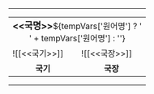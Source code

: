 <table style="width:300px;border:2px solid ${tempVars['테두리색'] || tempVars['배경색']}"><tr><td style="padding:0;">
<table>
    <tr>
        <td colspan="2" style="background:<<배경색>>;color:<<글자색>>;text-align:center;"><b style="font-size:18px;"><<국명>></b>${tempVars['원어명'] ? '<br>' + tempVars['원어명'] : ''}</td>
    </tr>
    <tr>
        <td colspan="${tempVars['국장'] ? 1 : 2}" style="display:${tempVars['국기'] ? 'table-cell' : 'none'};">![[<<국기>>]]</td>
        <td colspan="${tempVars['국기'] ? 1 : 2}" style="display:${tempVars['국장'] ? 'table-cell' : 'none'};">![[<<국장>>]]</td>
    </tr>
    <tr style="background-color:${tempVars['테두리색'] || tempVars['배경색']};color:<<글자색>>;text-align:center;">
        <td colspan="${tempVars['국장'] ? 1 : 2}" style="display:${tempVars['국기'] ? 'table-cell' : 'none'};"><b>국기</b></td>
        <td colspan="${tempVars['국기'] ? 1 : 2}" style="display:${tempVars['국장'] ? 'table-cell' : 'none'};"><b>국장</b></td>
    </tr>
</table>
</td></tr></table>